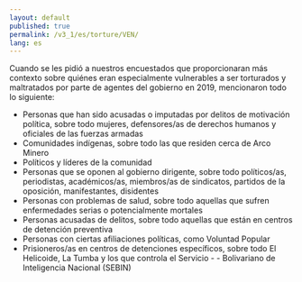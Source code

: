 ```yaml
---
layout: default
published: true
permalink: /v3_1/es/torture/VEN/
lang: es
---
```


Cuando se les pidió a nuestros encuestados que proporcionaran más contexto sobre quiénes eran especialmente vulnerables a ser torturados y maltratados por parte de agentes del gobierno en 2019, mencionaron todo lo siguiente:

- Personas que han sido acusadas o imputadas por delitos de motivación política, sobre todo mujeres, defensores/as de derechos humanos y oficiales de las fuerzas armadas
- Comunidades indígenas, sobre todo las que residen cerca de Arco Minero
- Políticos y líderes de la comunidad
- Personas que se oponen al gobierno dirigente, sobre todo políticos/as, periodistas, académicos/as, miembros/as de sindicatos, partidos de la oposición, manifestantes, disidentes
- Personas con problemas de salud, sobre todo aquellas que sufren enfermedades serias o potencialmente mortales
- Personas acusadas de delitos, sobre todo aquellas que están en centros de detención preventiva
- Personas con ciertas afiliaciones políticas, como Voluntad Popular
- Prisioneros/as en centros de detenciones específicos, sobre todo El Helicoide, La Tumba y los que controla el Servicio - - Bolivariano de Inteligencia Nacional (SEBIN)


